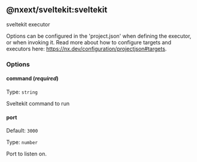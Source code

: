 ## @nxext/sveltekit:sveltekit

sveltekit executor

Options can be configured in the 'project.json' when defining the executor, or when invoking it. Read more about how to configure targets and executors here: https://nx.dev/configuration/projectjson#targets.

### Options

#### command (_**required**_)

Type: `string`

Sveltekit command to run

#### port

Default: `3000`

Type: `number`

Port to listen on.
